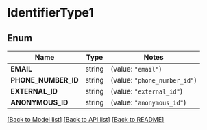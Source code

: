 # IdentifierType1

## Enum

Name | Type | Notes
------------ | ------------- | -------------
**EMAIL** | string | (value: `"email"`)
**PHONE_NUMBER_ID** | string | (value: `"phone_number_id"`)
**EXTERNAL_ID** | string | (value: `"external_id"`)
**ANONYMOUS_ID** | string | (value: `"anonymous_id"`)


[[Back to Model list]](../README.md#documentation-for-models) [[Back to API list]](../README.md#documentation-for-api-endpoints) [[Back to README]](../README.md)


